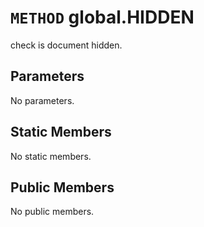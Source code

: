 # `METHOD` global.HIDDEN
check is document hidden.

## Parameters
No parameters.

## Static Members
No static members.

## Public Members
No public members.
